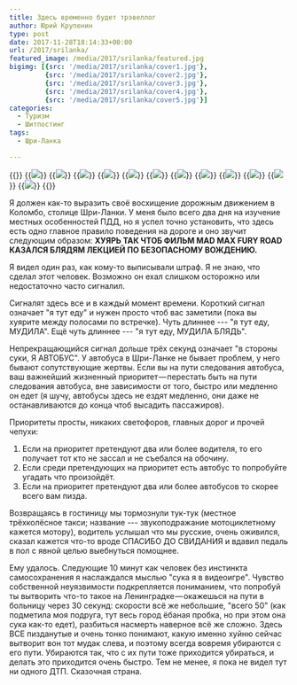 ```yaml
---
title: Здесь временно будет трэвеллог
author: Юрий Крупенин
type: post
date: 2017-11-28T18:14:33+00:00
url: /2017/srilanka/
featured_image: /media/2017/srilanka/featured.jpg
bigimg: [{src: '/media/2017/srilanka/cover1.jpg'},
         {src: '/media/2017/srilanka/cover2.jpg'},
         {src: '/media/2017/srilanka/cover3.jpg'},
         {src: '/media/2017/srilanka/cover4.jpg'},
         {src: '/media/2017/srilanka/cover5.jpg'}]
categories:
  - Туризм
  - Шитпостинг
tags:
  - Шри-Ланка

---
```


{{<gallery>}}
  {{<img src="images/gallery1" >}}
  {{<img src="images/gallery2" >}}
  {{<img src="images/gallery3" >}}
  {{<img src="images/gallery4" >}}
  {{<img src="images/gallery5" >}}
  {{<img src="images/gallery6" >}}
  {{<img src="images/gallery7" >}}
  {{<img src="images/gallery8" >}}
  {{<img src="images/gallery9" >}}
  {{<img src="images/gallery10" >}}
  {{<img src="images/gallery11" >}}
  {{<img src="images/gallery12" >}}
{{</gallery>}}

Я должен как-то выразить своё восхищение дорожным движением в Коломбо, столице Шри-Ланки. У меня было всего два дня на изучение местных особенностей ПДД, но я успел точно установить, что здесь есть одно главное правило поведения на дороге и оно звучит следующим образом: **ХУЯРЬ ТАК ЧТОБ ФИЛЬМ MAD MAX FURY ROAD КАЗАЛСЯ БЛЯДЯМ ЛЕКЦИЕЙ ПО БЕЗОПАСНОМУ ВОЖДЕНИЮ.**

Я видел один раз, как кому-то выписывали штраф. Я не знаю, что сделал этот человек. Возможно он ехал слишком осторожно или недостаточно часто сигналил.

Сигналят здесь все и в каждый момент времени. Короткий сигнал означает "я тут еду" и нужен просто чтоб вас заметили (пока вы хуярите между полосами по встречке). Чуть длиннее --- "я тут еду, МУДИЛА". Ещё чуть длиннее --- "я тут еду, МУДИЛА БЛЯДЬ".

Непрекращающийся сигнал дольше трёх секунд означает "в стороны суки, Я АВТОБУС". У автобуса в Шри-Ланке не бывает проблем, у него бывают сопутствующие жертвы. Если вы на пути следования автобуса, ваш важнейший жизненный приоритет — перестать быть на пути следования автобуса, вне зависимости от того, быстро или медленно он едет (я шучу, автобусы здесь не ездят медленно, они даже не останавливаются до конца чтоб высадить пассажиров).

Приоритеты просты, никаких светофоров, главных дорог и прочей чепухи:

  1. Если на приоритет претендуют два или более водителя, то его получает тот кто не зассал и не съебался на обочину.
  2. Если среди претендующих на приоритет есть автобус то попробуйте угадать что произойдёт.
  3. Если на приоритет претендуют два или более автобусов то скорее всего вам пизда.

Возвращаясь в гостиницу мы тормознули тук-тук (местное трёхколёсное такси; название --- звукоподражание мотоциклетному кажется мотору), водитель услышал что мы русские, очень оживился, сказал кажется что-то вроде СПАСИБО ДО СВИДАНИЯ и вдавил педаль в пол с явной целью выебнуться помощнее.

Ему удалось. Следующие 10 минут как человек без инстинкта самосохранения я наслаждался мыслью "сука я в видеоигре". Чувство собственной неуязвимости подкрепляется пониманием, что попробуй ты вытворить что-то такое на Ленинградке — окажешься на пути в больницу через 30 секунд: скорости всё же небольшие, "всего 50"
(как подметила моя подруга, тут весь город ёбаная пробка, но при этом она сука как-то едет), разбиться насмерть наверное всё же сложно. Здесь ВСЕ пизданутые и очень тонко понимают, какую именно хуйню сейчас вытворит вон тот мудак слева, и поэтому всегда вовремя убираются с его пути. Убираются так, что с их пути тоже приходится убираться, и делать это приходится очень быстро. Тем не менее, я пока не видел тут ни одного ДТП. Сказочная страна.

